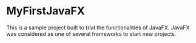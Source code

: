 # MyFirstJavaFX
This is a sample project built to trial the functionalities of JavaFX.
JavaFX was considered as one of several frameworks to start new projects.
